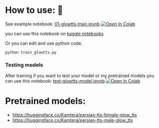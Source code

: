 # How to use: 📢
See example notebook: [01-glowtts-train.ipynb](./01-glowtts-train.ipynb) [![Open In Colab](https://colab.research.google.com/assets/colab-badge.svg)](https://colab.research.google.com/github/karim23657/Persian-tts-coqui/blob/main/recepies/glowtts/01-glowtts-train.ipynb)

you can use this notebook on [kaggle notebooks](https://www.kaggle.com/)

Or you can edit and use python code.
```
python train_glowtts.py 
```


### Testing models
After training if you want to test your model or my pretrained models
you can use this notebook: [test-glowtts-model.ipynb](./test-glowtts-model.ipynb) [![Open In Colab](https://colab.research.google.com/assets/colab-badge.svg)](https://colab.research.google.com/github/karim23657/Persian-tts-coqui/blob/main/recepies/glowtts/test-glowtts-model.ipynb)


# Pretrained models:
- https://huggingface.co/Kamtera/persian-tts-female-glow_tts
- https://huggingface.co/Kamtera/persian-tts-male-glow_tts

